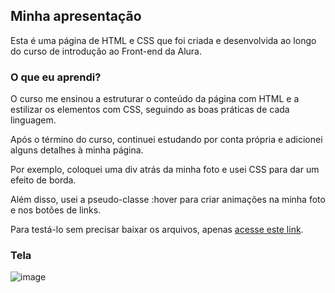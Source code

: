 ##  Minha apresentação 

Esta é uma página de HTML e CSS que foi criada e desenvolvida ao longo do curso de introdução ao Front-end da Alura.

### O que eu aprendi? 

O curso me ensinou a estruturar o conteúdo da página com HTML e a estilizar os elementos com CSS, seguindo as boas práticas de cada linguagem. 

Após o término do curso, continuei estudando por conta própria e adicionei alguns detalhes à minha página.

Por exemplo, coloquei uma div atrás da minha foto e usei CSS para dar um efeito de borda.

Além disso, usei a pseudo-classe :hover para criar animações na minha foto e nos botões de links.

Para testá-lo sem precisar baixar os arquivos, apenas [acesse este link](https://minha-apresentacao-nine.vercel.app/).

### Tela

![image](https://github.com/MateusPerpetuo/minha-apresentacao/assets/129229556/446d7311-1fdf-4155-a297-38fb3ae5a820)
